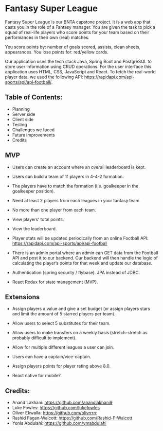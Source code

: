 # Fantasy Super League

Fantasy Super League is our BNTA capstone project. It is a web app that casts you in the role of a Fantasy manager. You are given the task to pick a squad of real-life players who score points for your team based on their performances in their own (real) matches.

You score points by: number of goals scored, assists, clean sheets, appearances.
You lose points for: red/yellow cards.

Our application uses the tech stack Java, Spring Boot and PostgreSQL to store user information using CRUD operations. For the user interface this application uses HTML, CSS, JavaScript and React. To fetch the real-world player data, we used the following API: https://rapidapi.com/api-sports/api/api-football/.

## Table of Contents:
- Planning 
- Server side
- Client side
- Testing 
- Challenges we faced 
- Future improvements 
- Credits

## MVP

- Users can create an account where an overall leaderboard is kept.  

- Users can build a team of 11 players in 4-4-2 formation. 

- The players have to match the formation (i.e. goalkeeper in the goalkeeper position).

- Need at least 2 players from each leagues in your fantasy team.

- No more than one player from each team.

- View players' total points.

- View the leaderboard.

- Player stats will be updated periodically from an online Football API: https://rapidapi.com/api-sports/api/api-football

- There is an admin portal where an admin can GET data from the Football API and post it to our backend. Our backend will then handle the logic of calculating the player’s points for that week and update our database.

- Authentication (spring security / flybase). JPA instead of JDBC.

- React Redux for state management (MVP).


## Extensions

- Assign players a value and give a set budget (or assign players stars and limit the amount of 5 starred players per team).

- Allow users to select 5 substitutes for their team.

- Allow users to make transfers on a weekly basis (stretch-stretch as probably difficult to implement).

- Allow for multiple different leagues a user can join.

- Users can have a captain/vice-captain.

- Assign players points for player rating above 8.0.

- React native for mobile?

## Credits:
- Anand Lakhani: https://github.com/anandlakhani9
- Luke Fowles: https://github.com/lukefowles
- Oliver Ekwalla: https://github.com/olivrrrrr
- Rashid Fagan-Walcott: https://github.com/Rashid-F-Walcott
- Yonis Abdulahi: https://github.com/ymabdulahi
